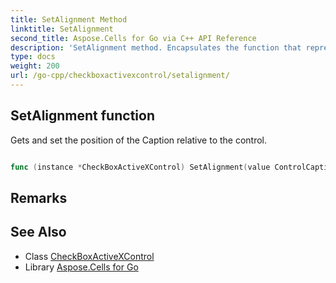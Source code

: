 ```yaml
---
title: SetAlignment Method 
linktitle: SetAlignment
second_title: Aspose.Cells for Go via C++ API Reference
description: 'SetAlignment method. Encapsulates the function that represents setalignment in Go.'
type: docs
weight: 200
url: /go-cpp/checkboxactivexcontrol/setalignment/
---
```


## SetAlignment function

Gets and set the position of the Caption relative to the control.

```go

func (instance *CheckBoxActiveXControl) SetAlignment(value ControlCaptionAlignmentType)  error

```

## Remarks


## See Also

* Class [CheckBoxActiveXControl](../)
* Library [Aspose.Cells for Go](../../)
